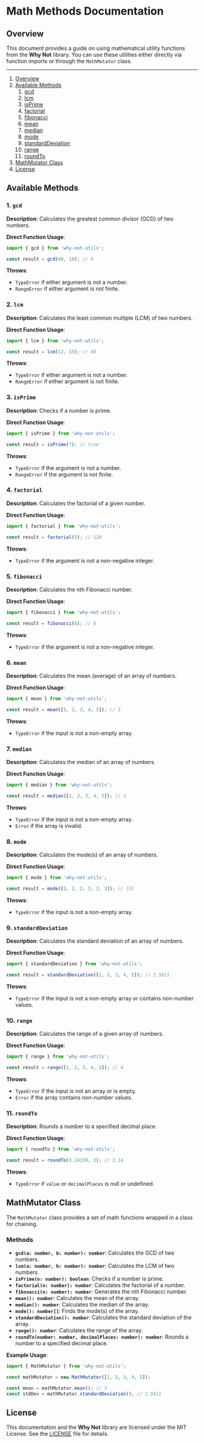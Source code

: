 # Math Methods Documentation

## Overview

This document provides a guide on using mathematical utility functions from the **Why Not** library. You can use these utilities either directly via function imports or through the `MathMutator` class.

---

1. [Overview](#overview)
2. [Available Methods](#available-methods)
   1. [gcd](#gcd)
   2. [lcm](#lcm)
   3. [isPrime](#isprime)
   4. [factorial](#factorial)
   5. [fibonacci](#fibonacci)
   6. [mean](#mean)
   7. [median](#median)
   8. [mode](#mode)
   9. [standardDeviation](#standarddeviation)
   10. [range](#range)
   11. [roundTo](#roundto)
3. [MathMutator Class](#mathmutator-class)
4. [License](#license)

## Available Methods

### 1. `gcd`

**Description**: Calculates the greatest common divisor (GCD) of two numbers.

**Direct Function Usage**:

```js
import { gcd } from 'why-not-utils';

const result = gcd(48, 18); // 6
```

**Throws**:

- `TypeError` if either argument is not a number.
- `RangeError` if either argument is not finite.

### 2. `lcm`

**Description**: Calculates the least common multiple (LCM) of two numbers.

**Direct Function Usage**:

```js
import { lcm } from 'why-not-utils';

const result = lcm(12, 15); // 60
```

**Throws**:

- `TypeError` if either argument is not a number.
- `RangeError` if either argument is not finite.

### 3. `isPrime`

**Description**: Checks if a number is prime.

**Direct Function Usage**:

```js
import { isPrime } from 'why-not-utils';

const result = isPrime(7); // true
```

**Throws**:

- `TypeError` if the argument is not a number.
- `RangeError` if the argument is not finite.

### 4. `factorial`

**Description**: Calculates the factorial of a given number.

**Direct Function Usage**:

```js
import { factorial } from 'why-not-utils';

const result = factorial(5); // 120
```

**Throws**:

- `TypeError` if the argument is not a non-negative integer.

### 5. `fibonacci`

**Description**: Calculates the nth Fibonacci number.

**Direct Function Usage**:

```js
import { fibonacci } from 'why-not-utils';

const result = fibonacci(6); // 8
```

**Throws**:

- `TypeError` if the argument is not a non-negative integer.

### 6. `mean`

**Description**: Calculates the mean (average) of an array of numbers.

**Direct Function Usage**:

```js
import { mean } from 'why-not-utils';

const result = mean([1, 2, 3, 4, 5]); // 3
```

**Throws**:

- `TypeError` if the input is not a non-empty array.

### 7. `median`

**Description**: Calculates the median of an array of numbers.

**Direct Function Usage**:

```js
import { median } from 'why-not-utils';

const result = median([1, 2, 3, 4, 5]); // 3
```

**Throws**:

- `TypeError` if the input is not a non-empty array.
- `Error` if the array is invalid.

### 8. `mode`

**Description**: Calculates the mode(s) of an array of numbers.

**Direct Function Usage**:

```js
import { mode } from 'why-not-utils';

const result = mode([1, 2, 2, 3, 3, 3]); // [3]
```

**Throws**:

- `TypeError` if the input is not a non-empty array.

### 9. `standardDeviation`

**Description**: Calculates the standard deviation of an array of numbers.

**Direct Function Usage**:

```js
import { standardDeviation } from 'why-not-utils';

const result = standardDeviation([1, 2, 3, 4, 5]); // 1.5811
```

**Throws**:

- `TypeError` if the input is not a non-empty array or contains non-number values.

### 10. `range`

**Description**: Calculates the range of a given array of numbers.

**Direct Function Usage**:

```js
import { range } from 'why-not-utils';

const result = range([1, 2, 3, 4, 5]); // 4
```

**Throws**:

- `TypeError` if the input is not an array or is empty.
- `Error` if the array contains non-number values.

### 11. `roundTo`

**Description**: Rounds a number to a specified decimal place.

**Direct Function Usage**:

```js
import { roundTo } from 'why-not-utils';

const result = roundTo(3.14159, 2); // 3.14
```

**Throws**:

- `TypeError` if `value` or `decimalPlaces` is null or undefined.

## MathMutator Class

The `MathMutator` class provides a set of math functions wrapped in a class for chaining.

### Methods

- **`gcd(a: number, b: number): number`**: Calculates the GCD of two numbers.
- **`lcm(a: number, b: number): number`**: Calculates the LCM of two numbers.
- **`isPrime(n: number): boolean`**: Checks if a number is prime.
- **`factorial(n: number): number`**: Calculates the factorial of a number.
- **`fibonacci(n: number): number`**: Generates the nth Fibonacci number.
- **`mean(): number`**: Calculates the mean of the array.
- **`median(): number`**: Calculates the median of the array.
- **`mode(): number[]`**: Finds the mode(s) of the array.
- **`standardDeviation(): number`**: Calculates the standard deviation of the array.
- **`range(): number`**: Calculates the range of the array.
- **`roundTo(number: number, decimalPlaces: number): number`**: Rounds a number to a specified decimal place.

**Example Usage**:

```js
import { MathMutator } from 'why-not-utils';

const mathMutator = new MathMutator([1, 2, 3, 4, 5]);

const mean = mathMutator.mean(); // 3
const stdDev = mathMutator.standardDeviation(); // 1.5811
```

## License

This documentation and the **Why Not** library are licensed under the MIT License. See the [LICENSE](../LICENSE) file for details.
